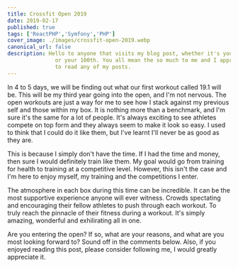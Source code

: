 ```yaml
---
title: Crossfit Open 2019
date: 2019-02-17
published: true
tags: ['ReactPHP','Symfony','PHP']
cover_image: ./images/crossfit-open-2019.webp
canonical_url: false
description: Hello to anyone that visits my blog post, whether it's your first time
               or your 100th. You all mean the so much to me and I appreciate you taking the time
               to read any of my posts.
---
```


In 4 to 5 days, we will be finding out what our first workout called 19.1 will be. This will be my third year going into the open, and I'm not nervous. The open workouts are just a way for me to see how I stack against my previous self and those within my box. It is nothing more than a benchmark, and I'm sure it's the same for a lot of people. It's always exciting to see athletes compete on top form and they always seem to make it look so easy. I used to think that I could do it like them, but I've learnt I'll never be as good as they are.

This is because I simply don't have the time. If I had the time and money, then sure I would definitely train like them. My goal would go from training for health to training at a competitive level. However, this isn't the case and I'm here to enjoy myself, my training and the competitions I enter.

The atmosphere in each box during this time can be incredible. It can be the most supportive experience anyone will ever witness. Crowds spectating and encouraging their fellow athletes to push through each workout. To truly reach the pinnacle of their fitness during a workout. It's simply amazing, wonderful and exhilirating all in one.

Are you entering the open? If so, what are your reasons, and what are you most looking forward to? Sound off in the comments below. Also, if you enjoyed reading this post, please consider following me, I would greatly appreciate it.
